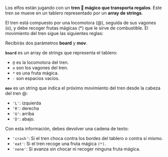Los elfos están jugando con un **tren 🚂 mágico que transporta regalos**. Este tren se mueve en un tablero representado por un **array de strings**.

El tren está compuesto por una locomotora (@), seguida de sus vagones (o), y debe recoger frutas mágicas (*) que le sirve de combustible. El movimiento del tren sigue las siguientes reglas:

Recibirás dos parámetros **board** y **mov**.

**`board`** es un array de strings que representa el tablero:

- `@` es la locomotora del tren.
- `o` son los vagones del tren.
- `*` es una fruta mágica.
- `·` son espacios vacíos.

**`mov`** es un string que indica el próximo movimiento del tren desde la cabeza del tren @:

- `'L'`: izquierda
- `'R'`: derecha
- `'U'`: arriba
- `'D'`: abajo.

Con esta información, debes devolver una cadena de texto:

- `'crash'`: Si el tren choca contra los bordes del tablero o contra sí mismo.
- `'eat'`: Si el tren recoge una fruta mágica `(*)`.
- `'none'`: Si avanza sin chocar ni recoger ninguna fruta mágica.
